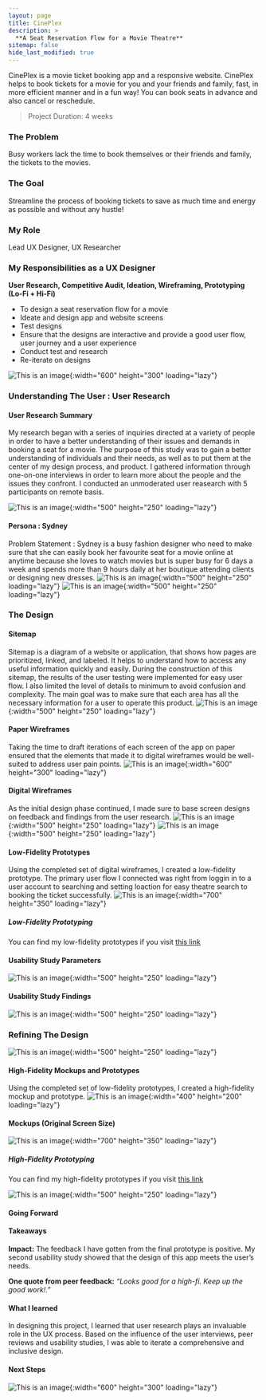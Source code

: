 ```yaml
---
layout: page
title: CinePlex 
description: >
  **A Seat Reservation Flow for a Movie Theatre**
sitemap: false
hide_last_modified: true
---
```


CinePlex is a movie ticket booking app and a responsive website. CinePlex helps to book tickets for a movie for you and your friends and family, fast, in more efficient manner and in a fun way! You can book seats in advance and also cancel or reschedule.

> Project Duration: 4 weeks

### The Problem
Busy workers lack the time to book themselves or their friends and family, the tickets to the movies.

### The Goal
Streamline the process of booking tickets to save as much time and energy as possible and without any hustle!

### My Role
Lead UX Designer, UX Researcher

### My Responsibilities as a UX Designer
**User Research, Competitive Audit, Ideation, Wireframing, Prototyping (Lo-Fi + Hi-Fi)**

* To design a seat reservation flow for a movie 
* Ideate and design app and website screens
* Test designs
* Ensure that the designs are interactive and provide a good user flow, user journey and a user experience
* Conduct test and research
* Re-iterate on designs

![This is an image](../img_repo/cs2_img1_revised.png){:width="600" height="300" loading="lazy"}


### Understanding The User : User Research
#### User Research Summary
My research began with a series of inquiries directed at a variety of people in order to have a better understanding of their issues and demands in booking a seat for a movie. The purpose of this study was to gain a better understanding of individuals and their needs, as well as to put them at the center of my design process, and product. I gathered information through one-on-one interviews in order to learn more about the people and the issues they confront. I conducted an unmoderated user reasearch with 5 participants on remote basis.

![This is an image](../img_repo/cs2_img2_pain_points.png){:width="500" height="250" loading="lazy"}

#### Persona : Sydney
Problem Statement : Sydney is a busy fashion designer who need to make sure that she can easily book her favourite seat for a movie online at anytime because she loves
to watch movies but is super busy for 6 days a week and spends more than 9 hours daily at her boutique attending clients or designing new dresses.
![This is an image](../img_repo/cs2_img3_persona.png){:width="500" height="250" loading="lazy"}
![This is an image](../img_repo/cs2_img4_user_journey_map.png){:width="500" height="250" loading="lazy"}

### The Design
#### Sitemap
Sitemap is a diagram of a website or application, that shows how pages are prioritized, linked, and labeled. It helps to understand how to access any useful information quickly and easily. During the construction of this sitemap, the results of the user testing were implemented for easy user flow. I also limited the level of details to minimum to avoid confusion and complexity. The main goal was to make sure that each area has all the necessary information for a user to operate this product.
![This is an image](../img_repo/cs2_img5_sitemap.png){:width="500" height="250" loading="lazy"}

#### Paper Wireframes
Taking the time to draft iterations of each screen of the app on paper ensured that the elements that made it to digital wireframes would be well-suited to address user pain points. 
![This is an image](../img_repo/cs2_img6_paperwireframes.png){:width="600" height="300" loading="lazy"}
#### Digital Wireframes
As the initial design phase continued, I made sure to base screen designs on feedback and findings from  the user research.
![This is an image](../img_repo/cs2_img7_digitalwireframes1.png){:width="500" height="250" loading="lazy"}
![This is an image](../img_repo/cs2_img8_digitalwireframes2.png){:width="500" height="250" loading="lazy"}
#### Low-Fidelity Prototypes
Using the completed set of digital wireframes, I created a low-fidelity prototype. The primary user flow I connected was right from loggin in to a user account to searching and setting loaction for easy theatre search to booking the ticket successfully.
![This is an image](../img_repo/cs2_img9_lofi_prototype.png){:width="700" height="350" loading="lazy"}
##### Low-Fidelity Prototyping
You can find my low-fidelity prototypes if you visit [this link](https://xd.adobe.com/view/002b3d7b-019c-41c8-aa6a-2443ab2a8a6d-5578/screen/06a8b176-7981-4f82-ae47-1436f85d71b7?fullscreen)
#### Usability Study Parameters
![This is an image](../img_repo/cs2_img10_studyparameters.png){:width="500" height="250" loading="lazy"}
#### Usability Study Findings
![This is an image](../img_repo/cs2_img11_studyfindings.png){:width="500" height="250" loading="lazy"}

### Refining The Design
![This is an image](../img_repo/cs2_img15_refinedmockups.png){:width="500" height="250" loading="lazy"}

#### High-Fidelity Mockups and Prototypes
Using the completed set of low-fidelity prototypes, I created a high-fidelity mockup and prototype.
![This is an image](../img_repo/cs2_img13_hifimockups.png){:width="400" height="200" loading="lazy"}
#### Mockups (Original Screen Size)
![This is an image](../img_repo/cs2_img12_mockups.png){:width="700" height="350" loading="lazy"}

##### High-Fidelity Prototyping
You can find my high-fidelity prototypes if you visit [this link](https://xd.adobe.com/view/abd51dc7-1adf-429e-9174-79616b984f95-fe86/?fullscreen)

![This is an image](../img_repo/cs2_img14_accessibility.png){:width="500" height="250" loading="lazy"}

#### Going Forward
#### Takeaways
**Impact:** The feedback I have gotten from the final prototype is positive. My second usability study showed that the design of this app meets the user’s needs.

**One quote from peer feedback:** *“Looks good for a high-fi. Keep up the good work!.”*
#### What I learned
In designing this project, I learned that user research plays an invaluable role in the UX process. Based on the influence of the user interviews, peer reviews and usability studies, I was able to iterate a comprehensive and inclusive design. 
#### Next Steps
![This is an image](../img_repo/cs1_img14_next_steps.png){:width="600" height="300" loading="lazy"}
